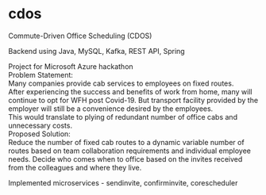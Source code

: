 # cdos

Commute-Driven Office Scheduling (CDOS)  

Backend using Java, MySQL, Kafka, REST API, Spring  

Project for Microsoft Azure hackathon  
Problem Statement:  
Many companies provide cab services to employees on fixed routes.  
After experiencing the success and benefits of work from home, many will continue to opt for WFH post Covid-19. But transport facility provided by the employer will still be a convenience desired by the employees.  
This would translate to plying of redundant number of office cabs and unnecessary costs.  
Proposed Solution:  
Reduce the number of fixed cab routes to a dynamic variable number of routes based on team collaboration requirements and individual employee needs. Decide who comes when to office based on the invites received from the colleagues and where they live.  

Implemented microservices - sendinvite, confirminvite, corescheduler
